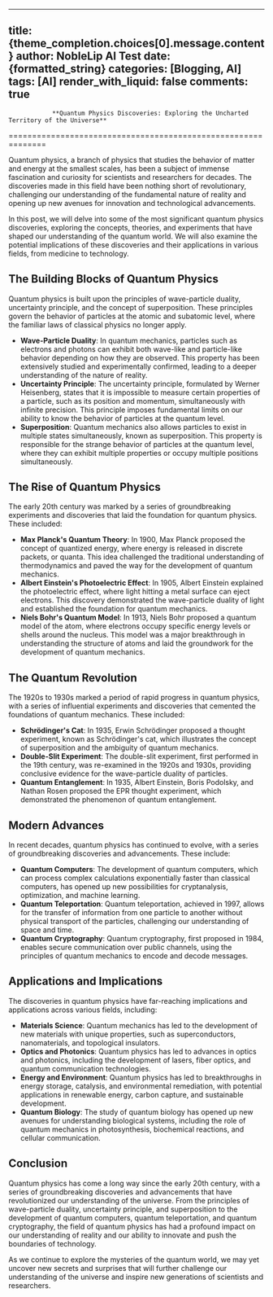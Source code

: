 
---
title: {theme_completion.choices[0].message.content}
author: NobleLip AI Test
date: {formatted_string}
categories: [Blogging, AI]
tags: [AI]
render_with_liquid: false
comments: true
---
			
				**Quantum Physics Discoveries: Exploring the Uncharted Territory of the Universe**
==============================================================

Quantum physics, a branch of physics that studies the behavior of matter and energy at the smallest scales, has been a subject of immense fascination and curiosity for scientists and researchers for decades. The discoveries made in this field have been nothing short of revolutionary, challenging our understanding of the fundamental nature of reality and opening up new avenues for innovation and technological advancements.

In this post, we will delve into some of the most significant quantum physics discoveries, exploring the concepts, theories, and experiments that have shaped our understanding of the quantum world. We will also examine the potential implications of these discoveries and their applications in various fields, from medicine to technology.

**The Building Blocks of Quantum Physics**
--------------------------------------

Quantum physics is built upon the principles of wave-particle duality, uncertainty principle, and the concept of superposition. These principles govern the behavior of particles at the atomic and subatomic level, where the familiar laws of classical physics no longer apply.

*   **Wave-Particle Duality**: In quantum mechanics, particles such as electrons and photons can exhibit both wave-like and particle-like behavior depending on how they are observed. This property has been extensively studied and experimentally confirmed, leading to a deeper understanding of the nature of reality.
*   **Uncertainty Principle**: The uncertainty principle, formulated by Werner Heisenberg, states that it is impossible to measure certain properties of a particle, such as its position and momentum, simultaneously with infinite precision. This principle imposes fundamental limits on our ability to know the behavior of particles at the quantum level.
*   **Superposition**: Quantum mechanics also allows particles to exist in multiple states simultaneously, known as superposition. This property is responsible for the strange behavior of particles at the quantum level, where they can exhibit multiple properties or occupy multiple positions simultaneously.

**The Rise of Quantum Physics**
---------------------------

The early 20th century was marked by a series of groundbreaking experiments and discoveries that laid the foundation for quantum physics. These included:

*   **Max Planck's Quantum Theory**: In 1900, Max Planck proposed the concept of quantized energy, where energy is released in discrete packets, or quanta. This idea challenged the traditional understanding of thermodynamics and paved the way for the development of quantum mechanics.
*   **Albert Einstein's Photoelectric Effect**: In 1905, Albert Einstein explained the photoelectric effect, where light hitting a metal surface can eject electrons. This discovery demonstrated the wave-particle duality of light and established the foundation for quantum mechanics.
*   **Niels Bohr's Quantum Model**: In 1913, Niels Bohr proposed a quantum model of the atom, where electrons occupy specific energy levels or shells around the nucleus. This model was a major breakthrough in understanding the structure of atoms and laid the groundwork for the development of quantum mechanics.

**The Quantum Revolution**
-------------------------

The 1920s to 1930s marked a period of rapid progress in quantum physics, with a series of influential experiments and discoveries that cemented the foundations of quantum mechanics. These included:

*   **Schrödinger's Cat**: In 1935, Erwin Schrödinger proposed a thought experiment, known as Schrödinger's cat, which illustrates the concept of superposition and the ambiguity of quantum mechanics.
*   **Double-Slit Experiment**: The double-slit experiment, first performed in the 19th century, was re-examined in the 1920s and 1930s, providing conclusive evidence for the wave-particle duality of particles.
*   **Quantum Entanglement**: In 1935, Albert Einstein, Boris Podolsky, and Nathan Rosen proposed the EPR thought experiment, which demonstrated the phenomenon of quantum entanglement.

**Modern Advances**
-----------------

In recent decades, quantum physics has continued to evolve, with a series of groundbreaking discoveries and advancements. These include:

*   **Quantum Computers**: The development of quantum computers, which can process complex calculations exponentially faster than classical computers, has opened up new possibilities for cryptanalysis, optimization, and machine learning.
*   **Quantum Teleportation**: Quantum teleportation, achieved in 1997, allows for the transfer of information from one particle to another without physical transport of the particles, challenging our understanding of space and time.
*   **Quantum Cryptography**: Quantum cryptography, first proposed in 1984, enables secure communication over public channels, using the principles of quantum mechanics to encode and decode messages.

**Applications and Implications**
-------------------------------

The discoveries in quantum physics have far-reaching implications and applications across various fields, including:

*   **Materials Science**: Quantum mechanics has led to the development of new materials with unique properties, such as superconductors, nanomaterials, and topological insulators.
*   **Optics and Photonics**: Quantum physics has led to advances in optics and photonics, including the development of lasers, fiber optics, and quantum communication technologies.
*   **Energy and Environment**: Quantum physics has led to breakthroughs in energy storage, catalysis, and environmental remediation, with potential applications in renewable energy, carbon capture, and sustainable development.
*   **Quantum Biology**: The study of quantum biology has opened up new avenues for understanding biological systems, including the role of quantum mechanics in photosynthesis, biochemical reactions, and cellular communication.

**Conclusion**
--------------

Quantum physics has come a long way since the early 20th century, with a series of groundbreaking discoveries and advancements that have revolutionized our understanding of the universe. From the principles of wave-particle duality, uncertainty principle, and superposition to the development of quantum computers, quantum teleportation, and quantum cryptography, the field of quantum physics has had a profound impact on our understanding of reality and our ability to innovate and push the boundaries of technology.

As we continue to explore the mysteries of the quantum world, we may yet uncover new secrets and surprises that will further challenge our understanding of the universe and inspire new generations of scientists and researchers.